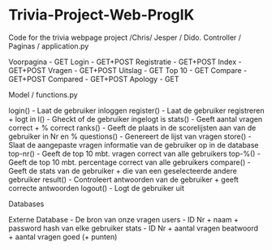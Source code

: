 # Trivia-Project-Web-ProgIK
Code for the trivia webpage project /Chris/ Jesper / Dido.
 Controller / Paginas / application.py


Voorpagina	-	GET
Login		-	GET+POST
Registratie	-	GET+POST
Index		-	GET+POST
Vragen		-	GET+POST
Uitslag		-	GET
Top 10		-	GET
Compare	-	GET+POST
Compared	-	GET+POST
Apology	-	GET

Model / functions.py

login()		-	Laat de gebruiker inloggen
register()	-	Laat de gebruiker registreren + logt in
l()		-	Gheckt of de gebruiker ingelogt is
stats()		-	Geeft aantal vragen correct + % correct
ranks()		-	Geeft de plaats in de scorelijsten aan van de gebruiker in Nr en %
questions()	-	Genereert de lijst van vragen
store()		-	Slaat de aangepaste vragen informatie van de gebruiker op in de database
top-nr()	-	Geeft de top 10 mbt. vragen correct van alle gebruikers
top-%()	-	Geeft de top 10 mbt. percentage correct van alle gebruikers
compare()	-	Geeft de stats van de gebruiker + die van een geselecteerde andere gebruiker
result()		-	Controleert antwoorden van de gebruiker + geeft correcte antwoorden
logout()	-	Logt de gebruiker uit

Databases

Externe Database	-	De bron van onze vragen
users			-	ID Nr + naam + password hash van elke gebruiker
stats			-	ID Nr + aantal vragen beatwoord + aantal vragen goed (+ punten)





